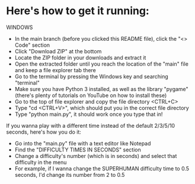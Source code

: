 # Here's how to get it running:

WINDOWS
- In the main branch (before you clicked this README file), click the "<> Code" section
- Click "Download ZIP" at the bottom
- Locate the ZIP folder in your downloads and extract it
- Open the extracted folder until you reach the location of the "main" file and keep a file explorer tab there
- Go to the terminal by pressing the Windows key and searching "terminal"
- Make sure you have Python 3 installed, as well as the library "pygame" (there's plenty of tutorials on YouTube on how to install these)
- Go to the top of file explorer and copy the file directory <CTRL+C>
- Type "cd <CTRL+V>", which should put you in the correct file directory
- Type "python main.py", it should work once you type that in!

If you wanna play with a different time instead of the default 2/3/5/10 seconds, here's how you do it:
- Go into the "main.py" file with a text editor like Notepad
- Find the "DIFFICULTY TIMES IN SECONDS" section
- Change a difficulty's number (which is in seconds) and select that difficulty in the menu
- For example, if I wanna change the SUPERHUMAN difficulty time to 0.5 seconds, I'd change its number from 2 to 0.5

